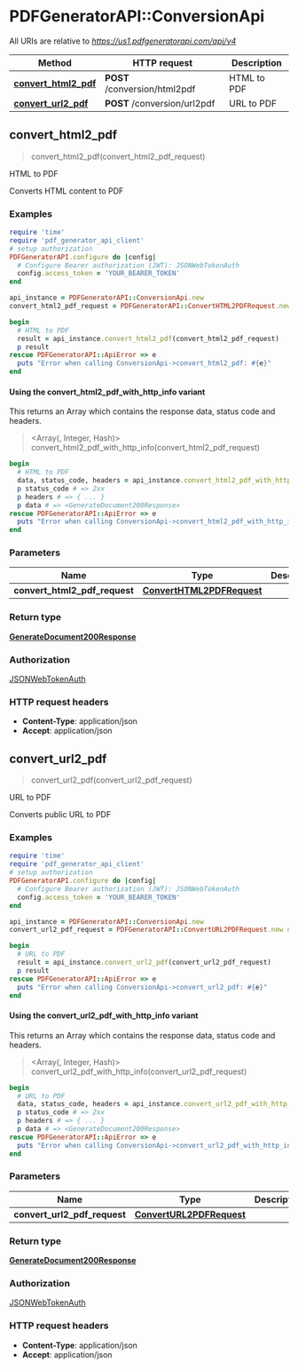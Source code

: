 # PDFGeneratorAPI::ConversionApi

All URIs are relative to *https://us1.pdfgeneratorapi.com/api/v4*

| Method | HTTP request | Description |
| ------ | ------------ | ----------- |
| [**convert_html2_pdf**](ConversionApi.md#convert_html2_pdf) | **POST** /conversion/html2pdf | HTML to PDF |
| [**convert_url2_pdf**](ConversionApi.md#convert_url2_pdf) | **POST** /conversion/url2pdf | URL to PDF |


## convert_html2_pdf

> <GenerateDocument200Response> convert_html2_pdf(convert_html2_pdf_request)

HTML to PDF

Converts HTML content to PDF

### Examples

```ruby
require 'time'
require 'pdf_generator_api_client'
# setup authorization
PDFGeneratorAPI.configure do |config|
  # Configure Bearer authorization (JWT): JSONWebTokenAuth
  config.access_token = 'YOUR_BEARER_TOKEN'
end

api_instance = PDFGeneratorAPI::ConversionApi.new
convert_html2_pdf_request = PDFGeneratorAPI::ConvertHTML2PDFRequest.new # ConvertHTML2PDFRequest | 

begin
  # HTML to PDF
  result = api_instance.convert_html2_pdf(convert_html2_pdf_request)
  p result
rescue PDFGeneratorAPI::ApiError => e
  puts "Error when calling ConversionApi->convert_html2_pdf: #{e}"
end
```

#### Using the convert_html2_pdf_with_http_info variant

This returns an Array which contains the response data, status code and headers.

> <Array(<GenerateDocument200Response>, Integer, Hash)> convert_html2_pdf_with_http_info(convert_html2_pdf_request)

```ruby
begin
  # HTML to PDF
  data, status_code, headers = api_instance.convert_html2_pdf_with_http_info(convert_html2_pdf_request)
  p status_code # => 2xx
  p headers # => { ... }
  p data # => <GenerateDocument200Response>
rescue PDFGeneratorAPI::ApiError => e
  puts "Error when calling ConversionApi->convert_html2_pdf_with_http_info: #{e}"
end
```

### Parameters

| Name | Type | Description | Notes |
| ---- | ---- | ----------- | ----- |
| **convert_html2_pdf_request** | [**ConvertHTML2PDFRequest**](ConvertHTML2PDFRequest.md) |  |  |

### Return type

[**GenerateDocument200Response**](GenerateDocument200Response.md)

### Authorization

[JSONWebTokenAuth](../README.md#JSONWebTokenAuth)

### HTTP request headers

- **Content-Type**: application/json
- **Accept**: application/json


## convert_url2_pdf

> <GenerateDocument200Response> convert_url2_pdf(convert_url2_pdf_request)

URL to PDF

Converts public URL to PDF

### Examples

```ruby
require 'time'
require 'pdf_generator_api_client'
# setup authorization
PDFGeneratorAPI.configure do |config|
  # Configure Bearer authorization (JWT): JSONWebTokenAuth
  config.access_token = 'YOUR_BEARER_TOKEN'
end

api_instance = PDFGeneratorAPI::ConversionApi.new
convert_url2_pdf_request = PDFGeneratorAPI::ConvertURL2PDFRequest.new # ConvertURL2PDFRequest | 

begin
  # URL to PDF
  result = api_instance.convert_url2_pdf(convert_url2_pdf_request)
  p result
rescue PDFGeneratorAPI::ApiError => e
  puts "Error when calling ConversionApi->convert_url2_pdf: #{e}"
end
```

#### Using the convert_url2_pdf_with_http_info variant

This returns an Array which contains the response data, status code and headers.

> <Array(<GenerateDocument200Response>, Integer, Hash)> convert_url2_pdf_with_http_info(convert_url2_pdf_request)

```ruby
begin
  # URL to PDF
  data, status_code, headers = api_instance.convert_url2_pdf_with_http_info(convert_url2_pdf_request)
  p status_code # => 2xx
  p headers # => { ... }
  p data # => <GenerateDocument200Response>
rescue PDFGeneratorAPI::ApiError => e
  puts "Error when calling ConversionApi->convert_url2_pdf_with_http_info: #{e}"
end
```

### Parameters

| Name | Type | Description | Notes |
| ---- | ---- | ----------- | ----- |
| **convert_url2_pdf_request** | [**ConvertURL2PDFRequest**](ConvertURL2PDFRequest.md) |  |  |

### Return type

[**GenerateDocument200Response**](GenerateDocument200Response.md)

### Authorization

[JSONWebTokenAuth](../README.md#JSONWebTokenAuth)

### HTTP request headers

- **Content-Type**: application/json
- **Accept**: application/json


